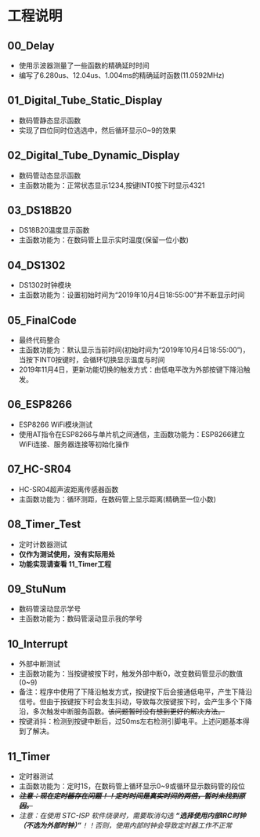 # 工程说明

## 00_Delay 
- 使用示波器测量了一些函数的精确延时时间
- 编写了6.280us、12.04us、1.004ms的精确延时函数(11.0592MHz)

## 01_Digital_Tube_Static_Display
- 数码管静态显示函数
- 实现了四位同时位选选中，然后循环显示0~9的效果

## 02_Digital_Tube_Dynamic_Display
- 数码管动态显示函数
- 主函数功能为：正常状态显示1234,按键INT0按下时显示4321

## 03_DS18B20
- DS18B20温度显示函数
- 主函数功能为：在数码管上显示实时温度(保留一位小数)

## 04_DS1302
- DS1302时钟模块
- 主函数功能为：设置初始时间为“2019年10月4日18:55:00”并不断显示时间

## 05_FinalCode
- 最终代码整合
- 主函数功能为：默认显示当前时间(初始时间为“2019年10月4日18:55:00”)，当按下INT0按键时，会循环切换显示温度与时间
- 2019年11月4日，更新功能切换的触发方式：由低电平改为外部按键下降沿触发。

## 06_ESP8266
- ESP8266 WiFi模块测试
- 使用AT指令在ESP8266与单片机之间通信，主函数功能为：ESP8266建立WiFi连接、服务器连接等初始化操作

## 07_HC-SR04
- HC-SR04超声波距离传感器函数
- 主函数功能为：循环测距，在数码管上显示距离(精确至一位小数)

## 08_Timer_Test
- 定时计数器测试
- **仅作为测试使用，没有实际用处**
- **功能实现请查看 11_Timer工程**

## 09_StuNum
- 数码管滚动显示学号
- 主函数功能为：数码管滚动显示我的学号

## 10_Interrupt
- 外部中断测试
- 主函数功能为：当按键被按下时，触发外部中断0，改变数码管显示的数值(0~9)
- 备注：程序中使用了下降沿触发方式，按键按下后会接通低电平，产生下降沿信号。但由于按键按下时会发生抖动，导致每次按键按下时，会产生多个下降沿，多次触发中断服务函数。~~该问题暂时没有想到更好的解决方法。~~
- 按键消抖：检测到按键中断后，过50ms左右检测引脚电平。上述问题基本得到了解决。

## 11_Timer
- 定时器测试
- 主函数功能为：定时1S，在数码管上循环显示0~9或循环显示数码管的段位
- ~~***注意：现在定时器存在问题！！定时时间是真实时间的两倍，暂时未找到原因。***~~
- *注意：在使用 STC-ISP 软件烧录时，需要取消勾选 ***“选择使用内部IRC时钟（不选为外部时钟）”***！！否则，使用内部时钟会导致定时器工作不正常*


